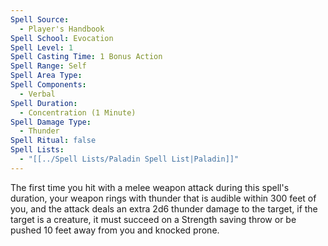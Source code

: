 ```yaml
---
Spell Source:
  - Player's Handbook
Spell School: Evocation
Spell Level: 1
Spell Casting Time: 1 Bonus Action
Spell Range: Self
Spell Area Type: 
Spell Components:
  - Verbal
Spell Duration:
  - Concentration (1 Minute)
Spell Damage Type:
  - Thunder
Spell Ritual: false
Spell Lists:
  - "[[../Spell Lists/Paladin Spell List|Paladin]]"
---
```


The first time you hit with a melee weapon attack during this spell's duration, your weapon rings with thunder that is audible within 300 feet of you, and the attack deals an extra 2d6 thunder damage to the target, if the target is a creature, it must succeed on a Strength saving throw or be pushed 10 feet away from you and knocked prone.
